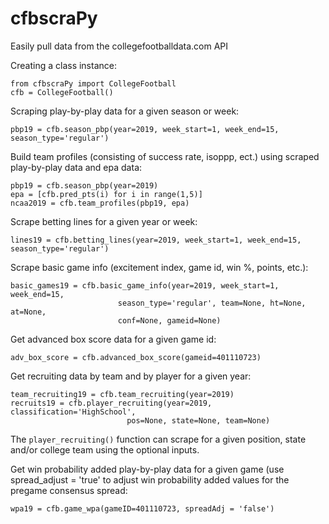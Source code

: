 # cfbscraPy
Easily pull data from the collegefootballdata.com API

Creating a class instance:
```
from cfbscraPy import CollegeFootball
cfb = CollegeFootball()
```

Scraping play-by-play data for a given season or week:
```
pbp19 = cfb.season_pbp(year=2019, week_start=1, week_end=15, season_type='regular')
```

Build team profiles (consisting of success rate, isoppp, ect.) using scraped play-by-play data and epa data:
```
pbp19 = cfb.season_pbp(year=2019)
epa = [cfb.pred_pts(i) for i in range(1,5)]
ncaa2019 = cfb.team_profiles(pbp19, epa)
```

Scrape betting lines for a given year or week:
```
lines19 = cfb.betting_lines(year=2019, week_start=1, week_end=15, season_type='regular')
```

Scrape basic game info (excitement index, game id, win %, points, etc.):
```
basic_games19 = cfb.basic_game_info(year=2019, week_start=1, week_end=15, 
                        season_type='regular', team=None, ht=None, at=None,
                        conf=None, gameid=None)
```

Get advanced box score data for a given game id:
```
adv_box_score = cfb.advanced_box_score(gameid=401110723)
```

Get recruiting data by team and by player for a given year:
```
team_recruiting19 = cfb.team_recruiting(year=2019)
recruits19 = cfb.player_recruiting(year=2019, classification='HighSchool',
                          pos=None, state=None, team=None)
```
The ```player_recruiting()``` function can scrape for a given position, state and/or college team using the optional inputs.

Get win probability added play-by-play data for a given game (use spread_adjust = 'true' to adjust win probability added values for the pregame consensus spread:
```
wpa19 = cfb.game_wpa(gameID=401110723, spreadAdj = 'false')
```

